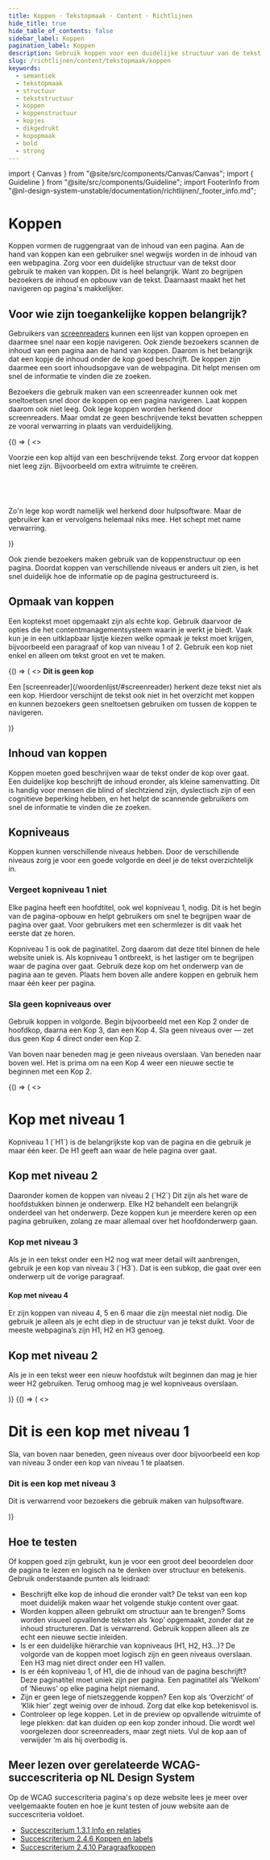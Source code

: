 ```yaml
---
title: Koppen · Tekstopmaak · Content · Richtlijnen
hide_title: true
hide_table_of_contents: false
sidebar_label: Koppen
pagination_label: Koppen
description: Gebruik koppen voor een duidelijke structuur van de tekst op een pagina of scherm.
slug: /richtlijnen/content/tekstopmaak/koppen
keywords:
  - semantiek
  - tekstopmaak
  - structuur
  - tekststructuur
  - koppen
  - koppenstructuur
  - kopjes
  - dikgedrukt
  - kopopmaak
  - bold
  - strong
---
```


<!-- @license CC0-1.0 -->

import { Canvas } from "@site/src/components/Canvas/Canvas";
import { Guideline } from "@site/src/components/Guideline";
import FooterInfo from "@nl-design-system-unstable/documentation/richtlijnen/\_footer_info.md";

# Koppen

Koppen vormen de ruggengraat van de inhoud van een pagina. Aan de hand van koppen kan een gebruiker snel wegwijs worden in de inhoud van een webpagina. Zorg voor een duidelijke structuur van de tekst door gebruik te maken van koppen. Dit is heel belangrijk. Want zo begrijpen bezoekers de inhoud en opbouw van de tekst. Daarnaast maakt het het navigeren op pagina's makkelijker.

## Voor wie zijn toegankelijke koppen belangrijk?

Gebruikers van [screenreaders](/woordenlijst/#screenreader) kunnen een lijst van koppen oproepen en daarmee snel naar een kopje navigeren. Ook ziende bezoekers scannen de inhoud van een pagina aan de hand van koppen. Daarom is het belangrijk dat een kopje de inhoud onder de kop goed beschrijft. De koppen zijn daarmee een soort inhoudsopgave van de webpagina. Dit helpt mensen om snel de informatie te vinden die ze zoeken.

Bezoekers die gebruik maken van een screenreader kunnen ook met sneltoetsen snel door de koppen op een pagina navigeren. Laat koppen daarom ook niet leeg. Ook lege koppen worden herkend door screenreaders. Maar omdat ze geen beschrijvende tekst bevatten scheppen ze vooral verwarring in plaats van verduidelijking.

<Guideline appearance="dont" title="Koppen leeg laten">
  <Canvas language="html" defaultExpandedCode>
    {() => (
      <>
          <p>
            Voorzie een kop altijd van een beschrijvende tekst. Zorg ervoor dat koppen niet leeg zijn. Bijvoorbeeld om extra witruimte te creëren.
          </p>
          <h2>&nbsp;</h2>
          <p>Zo'n lege kop wordt namelijk wel herkend door hulpsoftware. Maar de gebruiker kan er vervolgens helemaal niks mee. Het schept met name verwarring.</p>
      </>
    )}
  </Canvas>
</Guideline>

Ook ziende bezoekers maken gebruik van de koppenstructuur op een pagina. Doordat koppen van verschillende niveaus er anders uit zien, is het snel duidelijk hoe de informatie op de pagina gestructureerd is.

## Opmaak van koppen

Een koptekst moet opgemaakt zijn als echte kop. Gebruik daarvoor de opties die het contentmanagementsysteem waarin je werkt je biedt. Vaak kun je in een uitklapbaar lijstje kiezen welke opmaak je tekst moet krijgen, bijvoorbeeld een paragraaf of kop van niveau 1 of 2. Gebruik een kop niet enkel en alleen om tekst groot en vet te maken.

<Guideline appearance="dont" title="Tekst dikgedrukt en groter maken en een andere kleur geven zodat het op een kop lijkt.">
  <Canvas language="html">
    {() => (
      <>
          <strong style={{ color: 'purple', fontSize: '200%' }}>
            Dit is geen kop
          </strong>
          <p>
            Een [screenreader](/woordenlijst/#screenreader) herkent deze tekst niet als een kop. Hierdoor verschijnt de tekst ook niet in het overzicht met koppen en kunnen bezoekers geen sneltoetsen gebruiken om tussen de koppen te navigeren.
          </p>
      </>
    )}
  </Canvas>
</Guideline>

## Inhoud van koppen

Koppen moeten goed beschrijven waar de tekst onder de kop over gaat. Een duidelijke kop beschrijft de inhoud eronder, als kleine samenvatting. Dit is handig voor mensen die blind of slechtziend zijn, dyslectisch zijn of een cognitieve beperking hebben, en het helpt de scannende gebruikers om snel de informatie te vinden die ze zoeken.

## Kopniveaus

Koppen kunnen verschillende niveaus hebben. Door de verschillende niveaus zorg je voor een goede volgorde en deel je de tekst overzichtelijk in.

### Vergeet kopniveau 1 niet

Elke pagina heeft een hoofdtitel, ook wel kopniveau 1, nodig. Dit is het begin van de pagina-opbouw en helpt gebruikers om snel te begrijpen waar de pagina over gaat. Voor gebruikers met een schermlezer is dit vaak het eerste dat ze horen.

Kopniveau 1 is ook de paginatitel. Zorg daarom dat deze titel binnen de hele website uniek is. Als kopniveau 1 ontbreekt, is het lastiger om te begrijpen waar de pagina over gaat. Gebruik deze kop om het onderwerp van de pagina aan te geven. Plaats hem boven alle andere koppen en gebruik hem maar één keer per pagina.

### Sla geen kopniveaus over

Gebruik koppen in volgorde. Begin bijvoorbeeld met een Kop 2 onder de hoofdkop, daarna een Kop 3, dan een Kop 4. Sla geen niveaus over — zet dus geen Kop 4 direct onder een Kop 2.

Van boven naar beneden mag je geen niveaus overslaan. Van beneden naar boven wel. Het is prima om na een Kop 4 weer een nieuwe sectie te beginnen met een Kop 2.

<Guideline appearance="do" title="Gebruik kopniveaus in de de goede volgorde.">
  <Canvas language="html">
    {() => (
      <>
          <h1>Kop met niveau 1</h1>
          <p>
            Kopniveau 1 (`H1`) is de belangrijkste kop van de pagina en die gebruik je maar één keer. De H1 geeft aan waar de hele pagina over gaat.
          </p>
          <h2>Kop met niveau 2</h2>
          <p>
            Daaronder komen de koppen van niveau 2 (`H2`) Dit zijn als het ware de hoofdstukken binnen je onderwerp. Elke H2 behandelt een belangrijk onderdeel van het onderwerp. Deze koppen kun je meerdere keren op een pagina gebruiken, zolang ze maar allemaal over het hoofdonderwerp gaan.
          </p>
          <h3>Kop met niveau 3</h3>
          <p>
            Als je in een tekst onder een H2 nog wat meer detail wilt aanbrengen, gebruik je een kop van niveau 3 (`H3`). Dat is een subkop, die gaat over een onderwerp uit de vorige paragraaf.
          </p>
          <h4>Kop met niveau 4</h4>
          <p>
            Er zijn koppen van niveau 4, 5 en 6 maar die zijn meestal niet nodig. Die gebruik je alleen als je echt diep in de structuur van je tekst duikt. Voor de meeste webpagina’s zijn H1, H2 en H3 genoeg.
          </p>
           <h2>Kop met niveau 2</h2>
          <p>
            Als je in een tekst weer een nieuw hoofdstuk wilt beginnen dan mag je hier weer H2 gebruiken.
            Terug omhoog mag je wel kopniveaus overslaan.
          </p>
      </>
    )}
  </Canvas>
</Guideline>

<Guideline appearance="dont" title="Van boven naar beneden een kopniveau overslaan.">
  <Canvas language="html">
    {() => (
      <>
          <h1>Dit is een kop met niveau 1</h1>
          <p>
            Sla, van boven naar beneden, geen niveaus over door bijvoorbeeld een kop van niveau 3 onder een kop van niveau 1 te plaatsen. 
          </p>
          <h3>Dit is een kop met niveau 3</h3>
          <p>
            Dit is verwarrend voor bezoekers die gebruik maken van hulpsoftware.
          </p>
      </>
    )}
  </Canvas>
</Guideline>

## Hoe te testen

Of koppen goed zijn gebruikt, kun je voor een groot deel beoordelen door de pagina te lezen en logisch na te denken over structuur en betekenis. Gebruik onderstaande punten als leidraad:

- Beschrijft elke kop de inhoud die eronder valt?
  De tekst van een kop moet duidelijk maken waar het volgende stukje content over gaat.
- Worden koppen alleen gebruikt om structuur aan te brengen?
  Soms worden visueel opvallende teksten als ‘kop’ opgemaakt, zonder dat ze inhoud structureren. Dat is verwarrend. Gebruik koppen alleen als ze echt een nieuwe sectie inleiden.
- Is er een duidelijke hiërarchie van kopniveaus (H1, H2, H3…)?
  De volgorde van de koppen moet logisch zijn en geen niveaus overslaan. Een H3 mag niet direct onder een H1 vallen.
- Is er één kopniveau 1, of H1, die de inhoud van de pagina beschrijft?
  Deze paginatitel moet uniek zijn per pagina. Een paginatitel als ‘Welkom’ of ‘Nieuws’ op elke pagina helpt niemand.
- Zijn er geen lege of nietszeggende koppen?
  Een kop als ‘Overzicht’ of ‘Klik hier’ zegt weinig over de inhoud. Zorg dat elke kop betekenisvol is.
- Controleer op lege koppen.
  Let in de preview op opvallende witruimte of lege plekken: dat kan duiden op een kop zonder inhoud. Die wordt wel voorgelezen door screenreaders, maar zegt niets. Vul de kop aan of verwijder ‘m als hij overbodig is.

## Meer lezen over gerelateerde WCAG-succescriteria op NL Design System

Op de WCAG succescriteria pagina's op deze website lees je meer over veelgemaakte fouten en hoe je kunt testen of jouw website aan de succescriteria voldoet.

- [Succescriterium 1.3.1 Info en relaties](https://nldesignsystem.nl/wcag/1.3.1)
- [Succescriterium 2.4.6 Koppen en labels](https://nldesignsystem.nl/wcag/2.4.6)
- [Succescriterium 2.4.10 Paragraafkoppen](https://nldesignsystem.nl/wcag/2.4.10)

<FooterInfo />
